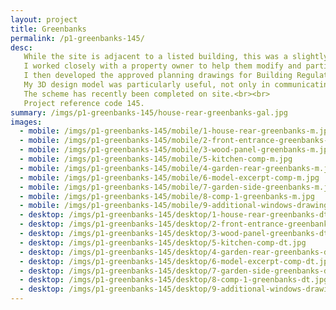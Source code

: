 ```yaml
---
layout: project
title: Greenbanks
permalink: /p1-greenbanks-145/
desc:
   While the site is adjacent to a listed building, this was a slightly atypical commission for me, although involved elements of new design aesthetics and sustainable building materials; both of which I have used in the historic environment context.   I attained listed building consent for the current owner for the replacement of some modern external doors and the installation of a conservation rooflight and mechanical extract ventilation in the bathroom. While the extent of my commission was fairly minor in scale, it was great to work on a building of such a prominent and influential architect and with a direct connection to two building conservation pioneers.<br><br>
   I worked closely with a property owner to help them modify and partially redesign an existing scheme for a new dwelling.  I subsequently re-applied for and attained planning permission for the revised design.<br><br>
   I then developed the approved planning drawings for Building Regulations, working with an independent Approved Inspector to attain Plans approval.  The design involved a number of sustainable construction elements, including sedum roofing and wood fibre wall insulation, which necessitated careful detailing and periodic technical liaison with the client, who was a self-builder.<br><br>
   My 3D design model was particularly useful, not only in communicating the changes and initial re-design concepts to the client and planners, but also when communicating with the client, structural engineer and steel fabricator, during the design and manufacture of the building’s steel frame.<br><br>
   The scheme has recently been completed on site.<br><br>
   Project reference code 145.
summary: /imgs/p1-greenbanks-145/house-rear-greenbanks-gal.jpg
images:
  - mobile: /imgs/p1-greenbanks-145/mobile/1-house-rear-greenbanks-m.jpg
  - mobile: /imgs/p1-greenbanks-145/mobile/2-front-entrance-greenbanks-m.jpg
  - mobile: /imgs/p1-greenbanks-145/mobile/3-wood-panel-greenbanks-m.jpg
  - mobile: /imgs/p1-greenbanks-145/mobile/5-kitchen-comp-m.jpg
  - mobile: /imgs/p1-greenbanks-145/mobile/4-garden-rear-greenbanks-m.jpg
  - mobile: /imgs/p1-greenbanks-145/mobile/6-model-excerpt-comp-m.jpg
  - mobile: /imgs/p1-greenbanks-145/mobile/7-garden-side-greenbanks-m.jpg
  - mobile: /imgs/p1-greenbanks-145/mobile/8-comp-1-greenbanks-m.jpg
  - mobile: /imgs/p1-greenbanks-145/mobile/9-additional-windows-drawings-2-greenbanks-m.jpg
  - desktop: /imgs/p1-greenbanks-145/desktop/1-house-rear-greenbanks-dt.jpg
  - desktop: /imgs/p1-greenbanks-145/desktop/2-front-entrance-greenbanks-dt.jpg
  - desktop: /imgs/p1-greenbanks-145/desktop/3-wood-panel-greenbanks-dt.jpg
  - desktop: /imgs/p1-greenbanks-145/desktop/5-kitchen-comp-dt.jpg
  - desktop: /imgs/p1-greenbanks-145/desktop/4-garden-rear-greenbanks-dt.jpg
  - desktop: /imgs/p1-greenbanks-145/desktop/6-model-excerpt-comp-dt.jpg
  - desktop: /imgs/p1-greenbanks-145/desktop/7-garden-side-greenbanks-dt.jpg
  - desktop: /imgs/p1-greenbanks-145/desktop/8-comp-1-greenbanks-dt.jpg
  - desktop: /imgs/p1-greenbanks-145/desktop/9-additional-windows-drawings-2-greenbanks-dt.jpg
---
```

